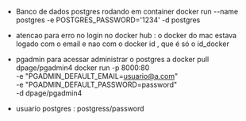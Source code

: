 - Banco de dados postgres rodando em container 
docker run --name postgres -e POSTGRES_PASSWORD='1234' -d postgres

* atencao para erro no login no docker hub : o docker do mac estava logado com o email e nao com o docker id , que é só o id_docker 

* pgadmin para acessar administrar o  postgres a
docker pull dpage/pgadmin4
docker run -p 8000:80 \
-e "PGADMIN_DEFAULT_EMAIL=usuario@a.com" \
-e "PGADMIN_DEFAULT_PASSWORD=password" \
-d dpage/pgadmin4

- usuario postgres : postgress/password